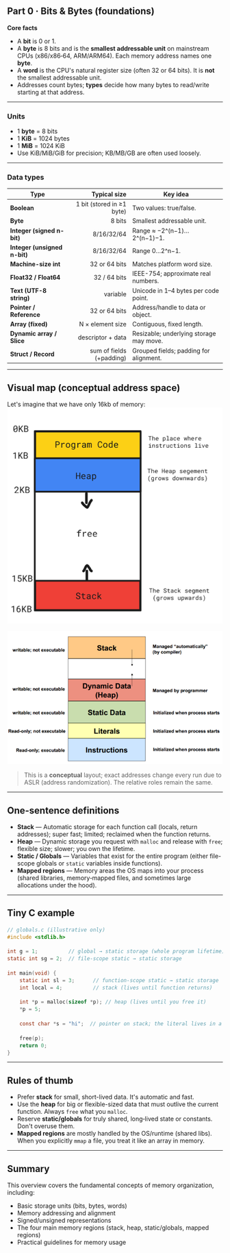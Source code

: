 ## Part 0 · Bits & Bytes (foundations)

**Core facts**

* A **bit** is 0 or 1.  
* A **byte** is 8 bits and is the **smallest addressable unit** on mainstream CPUs (x86/x86‑64, ARM/ARM64). Each memory address names one **byte**.  
* A **word** is the CPU's natural register size (often 32 or 64 bits). It is **not** the smallest addressable unit.  
* Addresses count bytes; **types** decide how many bytes to read/write starting at that address.  

---

### Units

* 1 **byte** = 8 bits  
* 1 **KiB** = 1024 bytes  
* 1 **MiB** = 1024 KiB  
* Use KiB/MiB/GiB for precision; KB/MB/GB are often used loosely.  

---

### Data types

| Type | Typical size | Key idea |
|---|---:|---|
| **Boolean** | 1 bit (stored in ≥1 byte) | Two values: true/false. |
| **Byte** | 8 bits | Smallest addressable unit. |
| **Integer (signed n-bit)** | 8/16/32/64 | Range ≈ −2^(n−1)…2^(n−1)−1. |
| **Integer (unsigned n-bit)** | 8/16/32/64 | Range 0…2^n−1. |
| **Machine-size int** | 32 or 64 bits | Matches platform word size. |
| **Float32 / Float64** | 32 / 64 bits | IEEE-754; approximate real numbers. |
| **Text (UTF-8 string)** | variable | Unicode in 1–4 bytes per code point. |
| **Pointer / Reference** | 32 or 64 bits | Address/handle to data or object. |
| **Array (fixed)** | N × element size | Contiguous, fixed length. |
| **Dynamic array / Slice** | descriptor + data | Resizable; underlying storage may move. |
| **Struct / Record** | sum of fields (+padding) | Grouped fields; padding for alignment. |

---

## Visual map (conceptual address space)
Let's imagine that we have only 16kb of memory:
![alt text](images/memory16kb.png)

![alt text](images/memory.png)


> This is a **conceptual** layout; exact addresses change every run due to ASLR (address randomization). The relative roles remain the same.

---

## One-sentence definitions

* **Stack** — Automatic storage for each function call (locals, return addresses); super fast; limited; reclaimed when the function returns.  
* **Heap** — Dynamic storage you request with `malloc` and release with `free`; flexible size; slower; you own the lifetime.  
* **Static / Globals** — Variables that exist for the entire program (either file-scope globals or `static` variables inside functions).  
* **Mapped regions** — Memory areas the OS maps into your process (shared libraries, memory‑mapped files, and sometimes large allocations under the hood).  

---

## Tiny C example

```c
// globals.c (illustrative only)
#include <stdlib.h>

int g = 1;          // global → static storage (whole program lifetime)
static int sg = 2;  // file-scope static → static storage

int main(void) {
    static int sl = 3;      // function-scope static → static storage
    int local = 4;          // stack (lives until function returns)

    int *p = malloc(sizeof *p); // heap (lives until you free it)
    *p = 5;

    const char *s = "hi";  // pointer on stack; the literal lives in a mapped, read-only region

    free(p);
    return 0;
}
```

---

## Rules of thumb

* Prefer **stack** for small, short-lived data. It's automatic and fast.  
* Use the **heap** for big or flexible-sized data that must outlive the current function. Always `free` what you `malloc`.  
* Reserve **static/globals** for truly shared, long‑lived state or constants. Don't overuse them.  
* **Mapped regions** are mostly handled by the OS/runtime (shared libs). When you explicitly `mmap` a file, you treat it like an array in memory.  

---

## Summary

This overview covers the fundamental concepts of memory organization, including:
- Basic storage units (bits, bytes, words)
- Memory addressing and alignment
- Signed/unsigned representations
- The four main memory regions (stack, heap, static/globals, mapped regions)
- Practical guidelines for memory usage
